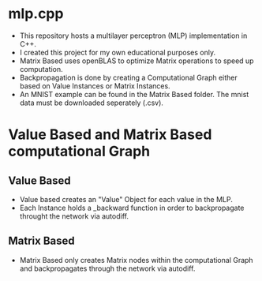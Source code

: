 # mlp.cpp

- This repository hosts a multilayer perceptron (MLP) implementation in C++.
- I created this project for my own educational purposes only.
- Matrix Based uses openBLAS to optimize Matrix operations to speed up computation.
- Backpropagation is done by creating a Computational Graph either based on Value Instances or Matrix Instances.
- An MNIST example can be found in the Matrix Based folder. The mnist data must be downloaded seperately (.csv).

# Value Based and Matrix Based computational Graph
## Value Based
  - Value based creates an "Value" Object for each value in the MLP.
  - Each Instance holds a _backward function in order to backpropagate throught the network via autodiff.
## Matrix Based
  - Matrix Based only creates Matrix nodes within the computational Graph and backpropagates through the network via autodiff.
